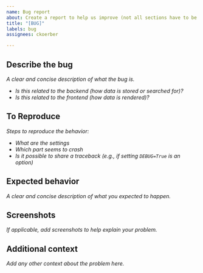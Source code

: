 ```yaml
---
name: Bug report
about: Create a report to help us improve (not all sections have to be present)
title: "[BUG]"
labels: bug
assignees: ckoerber

---
```


## Describe the bug
*A clear and concise description of what the bug is.*

* *Is this related to the backend (how data is stored or searched for)?*
* *Is this related to the frontend (how data is rendered)?*

## To Reproduce
*Steps to reproduce the behavior:*
* *What are the settings*
* *Which part seems to crash*
* *Is it possible to share a traceback (e.g., if setting `DEBUG=True` is an option)*

## Expected behavior
*A clear and concise description of what you expected to happen.*

## Screenshots
*If applicable, add screenshots to help explain your problem.*


## Additional context
*Add any other context about the problem here.*
